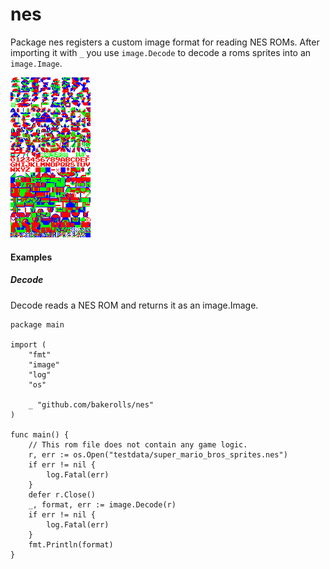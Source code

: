 # nes

Package nes registers a custom image format for reading NES ROMs. After importing it with `_` you use `image.Decode` to decode a roms sprites into an `image.Image`.

![Super Mario Bros 1 Sprites](./testdata/super_mario_bros_sprites.png)

#### Examples

##### Decode

Decode reads a NES ROM and returns it as an image.Image.

```golang
package main

import (
	"fmt"
	"image"
	"log"
	"os"

	_ "github.com/bakerolls/nes"
)

func main() {
	// This rom file does not contain any game logic.
	r, err := os.Open("testdata/super_mario_bros_sprites.nes")
	if err != nil {
		log.Fatal(err)
	}
	defer r.Close()
	_, format, err := image.Decode(r)
	if err != nil {
		log.Fatal(err)
	}
	fmt.Println(format)
}

```
